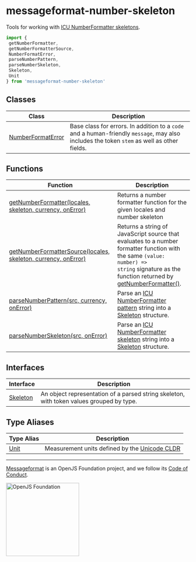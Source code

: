 # messageformat-number-skeleton

Tools for working with [ICU NumberFormatter skeletons](https://github.com/unicode-org/icu/blob/master/docs/userguide/format_parse/numbers/skeletons.md)<!-- -->.

```js
import {
 getNumberFormatter,
 getNumberFormatterSource,
 NumberFormatError,
 parseNumberPattern,
 parseNumberSkeleton,
 Skeleton,
 Unit
} from 'messageformat-number-skeleton'

```

## Classes

|  Class | Description |
|  --- | --- |
|  [NumberFormatError](https://github.com/messageformat/skeletons/blob/master/docs/messageformat-number-skeleton.numberformaterror.md) | Base class for errors. In addition to a <code>code</code> and a human-friendly <code>message</code>, may also includes the token <code>stem</code> as well as other fields. |

## Functions

|  Function | Description |
|  --- | --- |
|  [getNumberFormatter(locales, skeleton, currency, onError)](https://github.com/messageformat/skeletons/blob/master/docs/messageformat-number-skeleton.getnumberformatter.md) | Returns a number formatter function for the given locales and number skeleton |
|  [getNumberFormatterSource(locales, skeleton, currency, onError)](https://github.com/messageformat/skeletons/blob/master/docs/messageformat-number-skeleton.getnumberformattersource.md) | Returns a string of JavaScript source that evaluates to a number formatter function with the same <code>(value: number) =&gt; string</code> signature as the function returned by [getNumberFormatter()](https://github.com/messageformat/skeletons/blob/master/docs/messageformat-number-skeleton.getnumberformatter.md)<!-- -->. |
|  [parseNumberPattern(src, currency, onError)](https://github.com/messageformat/skeletons/blob/master/docs/messageformat-number-skeleton.parsenumberpattern.md) | Parse an [ICU NumberFormatter pattern](http://unicode.org/reports/tr35/tr35-numbers.html#Number_Format_Patterns) string into a [Skeleton](https://github.com/messageformat/skeletons/blob/master/docs/messageformat-number-skeleton.skeleton.md) structure. |
|  [parseNumberSkeleton(src, onError)](https://github.com/messageformat/skeletons/blob/master/docs/messageformat-number-skeleton.parsenumberskeleton.md) | Parse an [ICU NumberFormatter skeleton](https://github.com/unicode-org/icu/blob/master/docs/userguide/format_parse/numbers/skeletons.md) string into a [Skeleton](https://github.com/messageformat/skeletons/blob/master/docs/messageformat-number-skeleton.skeleton.md) structure. |

## Interfaces

|  Interface | Description |
|  --- | --- |
|  [Skeleton](https://github.com/messageformat/skeletons/blob/master/docs/messageformat-number-skeleton.skeleton.md) | An object representation of a parsed string skeleton, with token values grouped by type. |

## Type Aliases

|  Type Alias | Description |
|  --- | --- |
|  [Unit](https://github.com/messageformat/skeletons/blob/master/docs/messageformat-number-skeleton.unit.md) | Measurement units defined by the [Unicode CLDR](https://github.com/unicode-org/cldr/blob/d4d77a2/common/validity/unit.xml) |

---

[Messageformat] is an OpenJS Foundation project, and we follow its [Code of Conduct].

[messageformat]: https://messageformat.github.io/
[code of conduct]: https://github.com/openjs-foundation/cross-project-council/blob/master/CODE_OF_CONDUCT.md

<a href="https://openjsf.org">
<img width=200 alt="OpenJS Foundation" src="https://messageformat.github.io/messageformat/logo/openjsf.svg" />
</a>